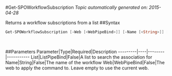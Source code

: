 #Get-SPOWorkflowSubscription
*Topic automatically generated on: 2015-04-28*

Returns a workflow subscriptions from a list
##Syntax
```powershell
Get-SPOWorkflowSubscription [-Web [<WebPipeBind>]] [-Name [<String>]] [-List [<ListPipeBind>]]
```
&nbsp;

##Parameters
Parameter|Type|Required|Description
---------|----|--------|-----------
List|ListPipeBind|False|A list to search the association for
Name|String|False|The name of the workflow
Web|WebPipeBind|False|The web to apply the command to. Leave empty to use the current web.

